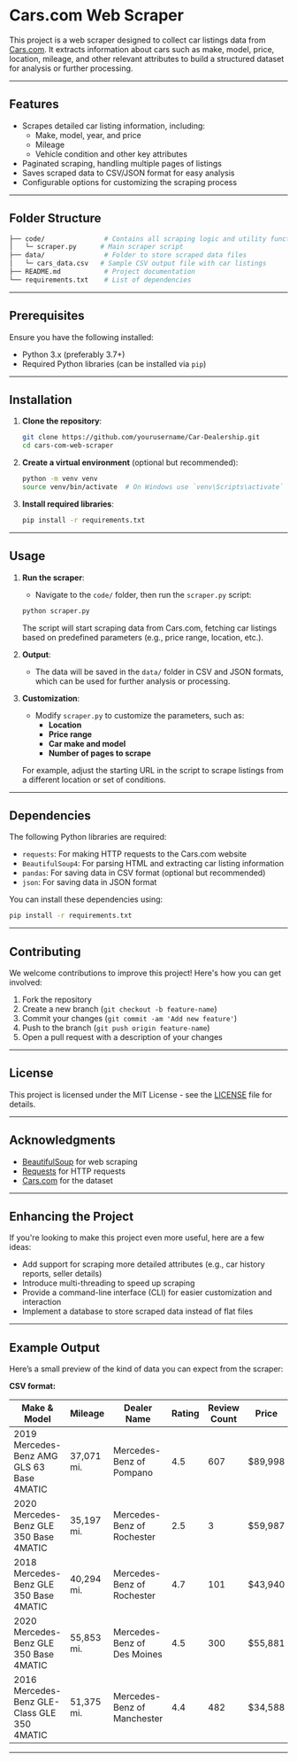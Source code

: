 # Cars.com Web Scraper

This project is a web scraper designed to collect car listings data from [Cars.com](https://www.cars.com/). It extracts information about cars such as make, model, price, location, mileage, and other relevant attributes to build a structured dataset for analysis or further processing.

---

## Features

- Scrapes detailed car listing information, including:
  - Make, model, year, and price
  - Mileage
  - Vehicle condition and other key attributes
- Paginated scraping, handling multiple pages of listings
- Saves scraped data to CSV/JSON format for easy analysis
- Configurable options for customizing the scraping process

---

## Folder Structure

```bash
├── code/               # Contains all scraping logic and utility functions
│   └─ scraper.py      # Main scraper script
├── data/               # Folder to store scraped data files
│   └─ cars_data.csv   # Sample CSV output file with car listings
├── README.md           # Project documentation
└── requirements.txt    # List of dependencies
```

---

## Prerequisites

Ensure you have the following installed:
- Python 3.x (preferably 3.7+)
- Required Python libraries (can be installed via `pip`)

---

## Installation

1. **Clone the repository**:

   ```bash
   git clone https://github.com/yourusername/Car-Dealership.git
   cd cars-com-web-scraper
   ```

2. **Create a virtual environment** (optional but recommended):

   ```bash
   python -m venv venv
   source venv/bin/activate  # On Windows use `venv\Scripts\activate`
   ```

3. **Install required libraries**:

   ```bash
   pip install -r requirements.txt
   ```

---

## Usage

1. **Run the scraper**:
   - Navigate to the `code/` folder, then run the `scraper.py` script:
   
   ```bash
   python scraper.py
   ```

   The script will start scraping data from Cars.com, fetching car listings based on predefined parameters (e.g., price range, location, etc.).

2. **Output**:
   - The data will be saved in the `data/` folder in CSV and JSON formats, which can be used for further analysis or processing.

3. **Customization**:
   - Modify `scraper.py` to customize the parameters, such as:
     - **Location**
     - **Price range**
     - **Car make and model**
     - **Number of pages to scrape**
   
   For example, adjust the starting URL in the script to scrape listings from a different location or set of conditions.

---

## Dependencies

The following Python libraries are required:

- `requests`: For making HTTP requests to the Cars.com website
- `BeautifulSoup4`: For parsing HTML and extracting car listing information
- `pandas`: For saving data in CSV format (optional but recommended)
- `json`: For saving data in JSON format

You can install these dependencies using:

```bash
pip install -r requirements.txt
```

---

## Contributing

We welcome contributions to improve this project! Here's how you can get involved:

1. Fork the repository
2. Create a new branch (`git checkout -b feature-name`)
3. Commit your changes (`git commit -am 'Add new feature'`)
4. Push to the branch (`git push origin feature-name`)
5. Open a pull request with a description of your changes

---

## License

This project is licensed under the MIT License - see the [LICENSE](LICENSE) file for details.

---

## Acknowledgments

- [BeautifulSoup](https://www.crummy.com/software/BeautifulSoup/) for web scraping
- [Requests](https://requests.readthedocs.io/en/master/) for HTTP requests
- [Cars.com](https://www.cars.com) for the dataset

---

## Enhancing the Project

If you're looking to make this project even more useful, here are a few ideas:
- Add support for scraping more detailed attributes (e.g., car history reports, seller details)
- Introduce multi-threading to speed up scraping
- Provide a command-line interface (CLI) for easier customization and interaction
- Implement a database to store scraped data instead of flat files

---

## Example Output

Here’s a small preview of the kind of data you can expect from the scraper:

**CSV format:**

| Make & Model                              | Mileage    | Dealer Name                    | Rating | Review Count | Price   |
|-------------------------------------------|------------|---------------------------------|--------|--------------|---------|
| 2019 Mercedes-Benz AMG GLS 63 Base 4MATIC | 37,071 mi. | Mercedes-Benz of Pompano        | 4.5    | 607          | $89,998 |
| 2020 Mercedes-Benz GLE 350 Base 4MATIC    | 35,197 mi. | Mercedes-Benz of Rochester      | 2.5    | 3            | $59,987 |
| 2018 Mercedes-Benz GLE 350 Base 4MATIC    | 40,294 mi. | Mercedes-Benz of Rochester      | 4.7    | 101          | $43,940 |
| 2020 Mercedes-Benz GLE 350 Base 4MATIC    | 55,853 mi. | Mercedes-Benz of Des Moines    | 4.5    | 300          | $55,881 |
| 2016 Mercedes-Benz GLE-Class GLE 350 4MATIC| 51,375 mi. | Mercedes-Benz of Manchester    | 4.4    | 482          | $34,588 |

---
